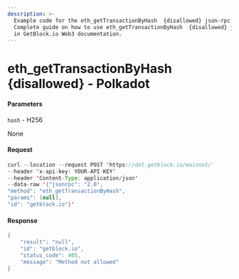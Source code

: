 ```yaml
---
description: >-
  Example code for the eth_getTransactionByHash  {disallowed} json-rpc method.
  Сomplete guide on how to use eth_getTransactionByHash  {disallowed} json-rpc
  in GetBlock.io Web3 documentation.
---
```


# eth\_getTransactionByHash {disallowed} - Polkadot

#### Parameters

`hash` - H256

None

#### Request

```java
curl --location --request POST 'https://dot.getblock.io/mainnet/' 
--header 'x-api-key: YOUR-API-KEY' 
--header 'Content-Type: application/json' 
--data-raw '{"jsonrpc": "2.0",
"method": "eth_getTransactionByHash",
"params": [null],
"id": "getblock.io"}'
```

#### Response

```java
{
    "result": "null",
    "id": "getblock.io",
    "status_code": 405,
    "message": "Method not allowed"
}
```
